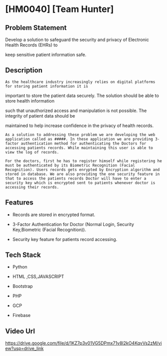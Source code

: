  
# [HM0040] [Team Hunter]
 
 
## Problem Statement
 
Develop a solution to safeguard the security and privacy of Electronic Health Records (EHRs) to
 
keep sensitive patient information safe.
 
 
## Description
 
    As the healthcare industry increasingly relies on digital platforms for storing patient information it is
 
important to store the patient data securely. The solution should be able to store health information
 
such that unauthorized access and manipulation is not possible. The integrity of patient data should be
 
maintained to help increase confidence in the privacy of health records.
 
    As a solution to addressing these problem we are developing the web application called as #####. In these application we are providing 3-factor authentication method for authenticating the Doctors for accessing patients records. While maintaining this user is able to view the log of records.
 
    For the doctors, first he has to register himself while registering he must be authenticated by its Biometric Recognition (Facial Recognition). Users records gets enrypted by Encryption algorithm and stored in database. We are also providing the one security feature in that to access the patients records Doctor will have to enter a security key which is encrypted sent to patients whenever doctor is accessing their records. 
 
 
## Features
 
- Records are stored in encrypted format.
 
- 3-Factor Authentication for Doctor (Normal Login, Security Key,Biometric (Facial Recognition)).
 
- Security key feature for patients record accessing.
 
 
## Tech Stack
 
- Python
 
- HTML ,CSS,JAVASCRIPT
 
- Bootstrap
 
- PHP 
 
- GCP
 
- Firebase
 

 
## Video Url
 
 https://drive.google.com/file/d/1KZ7p3v01VG5DPmx71v8l2kO4KqvVs2zM/view?usp=drive_link

